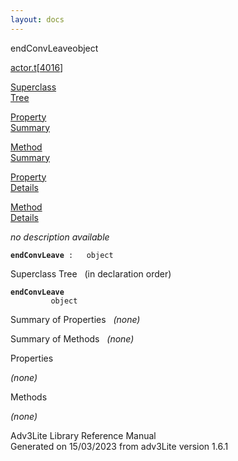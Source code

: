 ```yaml
---
layout: docs
---
```

<span class="title">endConvLeave</span><span class="type">object</span>

[actor.t](../file/actor.t.html)\[[4016](../source/actor.t.html#4016)\]

[Superclass  
Tree](#_SuperClassTree_)

[Property  
Summary](#_PropSummary_)

[Method  
Summary](#_MethodSummary_)

[Property  
Details](#_Properties_)

[Method  
Details](#_Methods_)



*no description available*

**`endConvLeave`**` :   object`



<span id="_SuperClassTree_"></span>



<span class="hdln">Superclass Tree</span>   (in declaration order)



**`endConvLeave`**  
`         object`  
<span id="_PropSummary_"></span>



<span class="hdln">Summary of Properties</span>  
*(none)* <span id="_MethodSummary_"></span>



<span class="hdln">Summary of Methods</span>  
*(none)* <span id="_Properties_"></span>



<span class="hdln">Properties</span>  



*(none)* <span id="_Methods_"></span>



<span class="hdln">Methods</span>  



*(none)*



Adv3Lite Library Reference Manual  
Generated on 15/03/2023 from adv3Lite version 1.6.1


